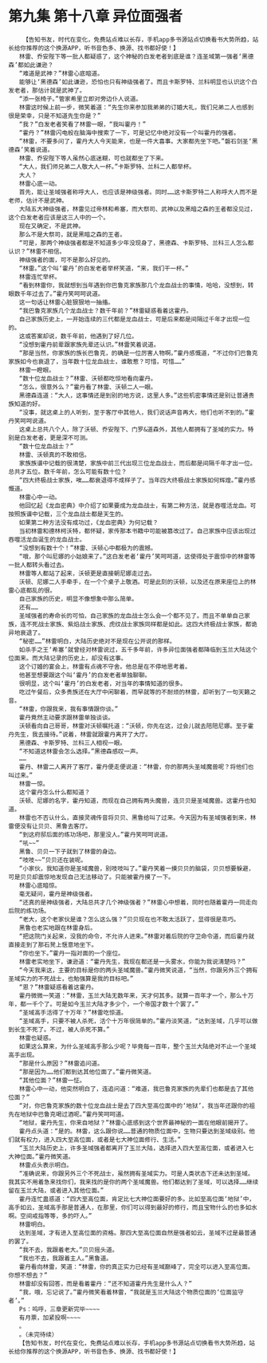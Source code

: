 # 第九集 第十八章 异位面强者
        【告知书友，时代在变化，免费站点难以长存，手机app多书源站点切换看书大势所趋，站长给你推荐的这个换源APP，听书音色多、换源、找书都好使！】
       林雷、乔安陛下等一批人都疑惑了，这个神秘的白发老者到底是谁？连圣域第一强者‘黑德森’都如此谦逊？
       “难道是武神？”林雷心底暗道。
       能够让‘黑德森’如此谦逊，恐怕也只有神级强者了。而且卡斯罗特、兰科明显也认识这个白发老者，那估计就是武神了。
       “添一张椅子。”管家希里立即对旁边仆人说道。
       林雷这时候上前一步，微笑着道：“先生你来参加我弟弟的订婚大礼，我们兄弟二人也感到很是荣幸，只是不知道先生你是？”
       “我？”白发老者笑看了林雷一眼，“我叫霍丹！”
       “霍丹？”林雷闪电般在脑海中搜索了一下，可是记忆中绝对没有一个叫霍丹的强者。
       “林雷，不要多问了，霍丹大人今天能来，也是一件大喜事。大家都先坐下吧。”磐石剑圣‘黑德森’笑着说道。
       林雷、乔安陛下等人虽然心底迷糊，可也就都坐了下来。
       “大人，我们师兄弟二人敬大人一杯。”卡斯罗特、兰科二人都举杯。
       大人？
       林雷心底一动。
       首先，能让圣域强者称呼大人，也应该是神级强者。同时……这卡斯罗特二人称呼大人而不是老师，估计不是武神。
       大陆五大神级强者，林雷见过帝林和希塞，而大祭司、武神以及黑暗之森的王者都没见过，这个白发老者应该是这三人中的一个。
       现在又确定，不是武神。
       那么不是大祭司，就是黑暗之森的王者。
       “可是，那两个神级强者都是不知道多少年没现身了，黑德森、卡斯罗特、兰科三人怎么都认识？”林雷不相信。
       神级强者的面，可不是那么好见的。
       “林雷。”这个叫‘霍丹’的白发老者举杯笑道，“来，我们干一杯。”
       林雷连忙举杯。
       “看到林雷你，我就想到当年遇到你巴鲁克家族那几个龙血战士的事情，哈哈，没想到，转眼数千年过去了。”霍丹笑呵呵说道。
       这一句话让林雷心脏狠狠地一抽搐。
       “我巴鲁克家族几个龙血战士？数千年前？”林雷疑惑看着这霍丹。
       自己家族历史上，一开始连续的三代都是龙血战士，可是后来都是间隔过千年才出现一位的。
       这或答案却说，数千年前，他遇到了好几位。
       “没想到霍丹前辈跟家族先辈还认识。”林雷笑着说道。
       “那是当然，你家族的族长巴鲁克，的确是一位厉害人物啊。”霍丹感慨道，“不过你们巴鲁克家族如今也衰退了，当年数十位龙血战士，谁敢惹？可惜，可惜……”
       林雷一瞪眼。
       “数十位龙血战士？”林雷、沃顿都吃惊地看向霍丹。
       “怎么，很意外么？”霍丹看了林雷、沃顿二人一眼。
       黑德森连道：“大人，这事情还是到别的地方说，这里人多。”这些机密事情还是别让普通贵族知道的好。
       “没事，就这桌上的人听到，至于客厅中其他人，我们说话声音再大，他们也听不到的。”霍丹笑呵呵说道。
       这桌上总共八个人，除了沃顿、乔安陛下、门罗&道森外，其他人都拥有了圣域的实力。特别是白发老者，更是深不可测。
       “数十位龙血战士？”
       林雷、沃顿真的不敢相信。
       家族族谱中记载的很清楚，家族中前三代出现三位龙血战士，而后都是间隔千年才出一位。总共才五位。数千年前，怎么可能有数十位？
       “四大终极战士家族，唉……都衰退得不成样子了。当年四大终极战士家族如何辉煌。”霍丹感慨道。
       林雷心中一动。
       他回忆起《龙血密典》中介绍了如果要成为龙血战士，有第二种方法，就是吞噬活龙血。可按照族谱中记载，三个龙血战士都是天生的。
       如果第二种方法没有成功过，《龙血密典》为何记载？
       当初林雷和德林柯沃特，都怀疑，家传那本书籍中可能被篡改过了。自己家族中应该出现过吞噬活龙血诞生的龙血战士。
       “没想到有数十个！”林雷、沃顿心中都极为的震撼。
       “哦，那个叫尼娜的小姑娘来了。”这白发老者‘霍丹’笑呵呵道，这使得处于震惊中的林雷等一批人都转头看过去。
       林雷等人都站了起来，沃顿更是直接朝尼娜走过去。
       沃顿、尼娜二人手牵手，在一个个桌子上敬酒。可是此刻的沃顿，以及还在原来座位上的林雷心底都乱的很。
       自己家族的历史，明显不像想象中那么简单。
       还有……
       圣域强者的寿命长的可怕，自己家族的龙血战士怎么会一个都不见了。而且不单单自己家族，连不死战士家族、紫焰战士家族、虎纹战士家族同样都是如此。这四大终极战士家族，都诡异地衰退了。
       “秘密……”林雷明白，大陆历史绝对不是现在公开说的那样。
       如杀手之王‘希塞’就曾经对林雷说过，五千多年前，许多异位面强者都降临到玉兰大陆这个位面来。而大陆记录的历史上，却没有这事。
       这个订婚的宴会上，林雷有点魂不守舍。他总是在不停地思考着。
       他甚至想要跟这个叫‘霍丹’的白发老者单独聊聊。
       很明显，这个叫‘霍丹’的白发老者，对当年的事情知道的很多。
       吃过午餐后，众多贵族还在大厅中闲聊着，而早就等的不耐烦的林雷，却听到了一句天籁之音。
       “林雷，你跟我来，我有事情跟你谈。”
       霍丹竟然主动要求跟林雷单独谈谈。
       沃顿看向自己哥哥，林雷对沃顿嘱托道：“沃顿，你先在这，过会儿就去陪陪尼娜。至于霍丹先生，我去接待。”说着，林雷就跟霍丹离开了大厅。
       黑德森、卡斯罗特、兰科三人相视一眼。
       “不知道这林雷会怎么选择。”黑德森感叹一声。
       ……
       霍丹、林雷二人离开了客厅，霍丹便走便说道：“林雷，你的那两头圣域魔兽呢？将他们也叫过来。”
       林雷一惊。
       这个霍丹怎么什么都知道？
       沃顿、尼娜的名字，霍丹知道，而现在自己拥有两头魔兽，连贝贝是圣域魔兽。这霍丹也知道。
       林雷也不否认什么，直接灵魂传音将贝贝、黑鲁给叫了过来。今天因为有圣域强者到来，林雷便没有让贝贝、黑鲁去客厅。
       “到这府邸后面的练功场吧，那里没人。”霍丹笑呵呵说道。
       “吼~~”
       黑鲁、贝贝一下子就到了林雷的身边。
       “吱吱~~”贝贝还在装呢。
       “小家伙，我知道你是圣域魔兽，别吱吱叫了。”霍丹笑着一摸贝贝的脑袋，贝贝想要躲避，可是贝贝却震惊地发现自己无法移动了。只能被霍丹摸了一下。
       林雷心底暗惊。
       毫无疑问，霍丹是神级强者。
       “还真的是神级强者，大陆总共才几个神级强者？”林雷心中想着，同时也随着霍丹一同走向后院的练功场。
       “老大，这个老家伙是谁？怎么这么强？”贝贝现在也不敢太活跃了，显得很是乖巧。
       黑鲁也老实地跟在林雷身后。
       “把这院门关起来，没我的命令，不允许人进来。”林雷对着后院的守卫命令道，而后霍丹就直接走到了那石凳上惬意地坐下。
       “你也坐下。”霍丹一指对面的一个座位。
       林雷老实地坐下，谦逊道：“霍丹先生，我现在都还是一头雾水，你能为我说清楚吗？”
       “今天我来这，主要的目标是你的两头圣域魔兽。”霍丹微笑说道，“当然，你跟另外三个拥有圣域实力的不死战士，也勉强算是我的目标吧。”
       “恩？”林雷疑惑看着这霍丹。
       霍丹微微一笑道：“林雷，玉兰大陆无数年来，天才何其多。就算一百年才一个，那么十万年，都一千个了。可是如今玉兰大陆才多少个，一个帝国才数十个罢了。”
       “圣域高手活得了十万年？”林雷吃惊道。
       “圣域高手，只要不被人杀死，活个十万年很简单的。”霍丹淡笑道，“达到圣域，几乎可以做到长生不死了。不过，被人杀死不算。”
       林雷也疑惑。
       如果这么算来，为什么圣域高手那么少呢？毕竟每一百年，整个玉兰大陆绝对不止一个圣域高手出现。
       “那是什么原因？”林雷追问道。
       “那是因为……他们都到达其他位面了。”霍丹微笑道。
       “其他位面？”林雷一怔。
       林雷心中一动，他突然明白了，连追问道：“难道，我巴鲁克家族的先辈们也都是去了其他位面？”
       “对，你巴鲁克家族的数十位龙血战士是去了四大至高位面中的‘地狱’，我当年还跟你的祖先在地狱中巴鲁克喝过酒呢。”霍丹笑呵呵道。
       “地狱，霍丹先生，你来自地狱？”林雷心底感到这个世界最神秘的一面在他眼前揭开了。
       霍丹点头道：“是的。林雷，这么跟你说……普通的物质位面中，生物只要达到圣域级别。他们就有权力，进入四大至高位面，或者是七大神位面修行、生活。”
       “玉兰大陆历史上，许多圣域强者都离开了玉兰大陆，选择进入四大至高位面，或者进入七大神位面。”霍丹微笑道。
       林雷点头表示明白。
       “准确说来，你跟另外三个不死战士，虽然拥有圣域实力。可是人类状态下还未达到圣域。我其实不用着急来找你们，我来找的是你的两个圣域魔兽。他们都达到了圣域，可以选择……继续留在玉兰大陆，或者进入其他位面。”
       霍丹连忙蛊惑道：“四大至高位面，肯定比七大神位面要好的多。比如至高位面‘地狱’中，高手如云，圣域高手那是普通人，在那里，你们可以得到最好的修行，而且宝物什么的也多如水啊。空间戒指等等，多的吓人。”
       林雷明白。
       达到圣域，才有进入至高位面的资格。那四大至高位面自然是强者如云，圣域不过是最普通的罢了。
       “我不去，我跟着老大。”贝贝摇头道。
       “我也不去，我跟着主人。”黑鲁道。
       霍丹看向林雷，笑道：“林雷，你的真正实力已经有圣域巅峰了，完全可以进入至高位面。你想不想去？”
       林雷却没有回答，而是看着霍丹：“还不知道霍丹先生是什么人？”
       “我，哦，忘记说了。”霍丹微笑看着林雷，“我就是玉兰大陆这个物质位面的‘位面监守者’。”
       Ps：呜呼，三章更新完毕~~~~
       有月票，加紧投啊~~~~
       。
       。（未完待续）
       【告知书友，时代在变化，免费站点难以长存，手机app多书源站点切换看书大势所趋，站长给你推荐的这个换源APP，听书音色多、换源、找书都好使！】